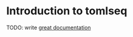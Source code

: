 # Introduction to tomlseq

TODO: write [great documentation](http://jacobian.org/writing/what-to-write/)
